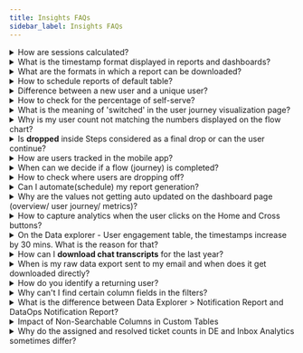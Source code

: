 ```yaml
---
title: Insights FAQs
sidebar_label: Insights FAQs
---
```


<details>
<summary> How are sessions calculated? </summary>
<div>
A session can be a user session (when there’s user interaction with the bot) or bot session (when there’s a bot message but not necessarily any user message). A session window is of 24 hours. A user can have any number of interactions with the bot within this 24 hours window from the start of a session and it will be considered a single session. A new session starts after 24 hours.
    
</div>
</details>


<details>
<summary> What is the timestamp format displayed in reports and dashboards? </summary>
<div>

The timestamp is displayed in milliseconds.
    
</div>
</details>

<details>
<summary> What are the formats in which a report can be downloaded? </summary>
<div>

Reports that get downloaded are only available in CSV format. 
    
</div>
</details>

<details>
<summary> How to schedule reports of default table? </summary>
<div>

To schedule a default table report, follow these steps : <a href="https://docs.yellow.ai/docs/cookbooks/insights/scheduledefaultreports"> Flow completion rate </a>

</div>
</details>

<details>
<summary> Difference between a new user and a unique user? </summary>
<div>
New users are first-time visitors.
</div>
<div>
Unique users are the total number of users visiting within any time range (new + repeat users). If a user has visited before, irrespective of the timeframe, they will be considered returning users. New vs returning users are identified based on UIDs. If a UID exists in the database, the user is classified as a returning user (UID remains same for a user, unless they log in from different channel or browser).
</div>
</details>

  
  

<details>
<summary> How to check for the percentage of self-serve? </summary>
<div>
    Deflection rate under <b>Bot Performance</b> on the <b>Overview</b> page.
</div>
</details>



<details>
<summary> What is the meaning of 'switched' in the user journey visualization page? </summary>
<div>
When the user moves to a different journey at any point in time it is termed as <b>Switched</b>.
</div>
</details>


<details>
<summary> Why is my user count not matching the numbers displayed on the flow chart? </summary>
<div>
The number displayed in the flow chart is the number of hits and not the number of users.
</div>
</details>


<details>
<summary> Is <b>dropped</b> inside Steps considered as a final drop or can the user continue? </summary>
<div>
<b>Dropped</b> means the user has dropped out of the bot.
</div>
</details>


<details>
<summary> How are users tracked in the mobile app? </summary>
<div>
Closing the chat window/app or leaving the chat in the middle of the conservation for a long time implies the user has dropped off.
</div>
</details>


<details>
<summary> When can we decide if a flow (journey) is completed?</summary>
<div>
It depends on the step structure and how many steps are required to complete a flow. After all the steps are completed, the journey is completed.
    
</div>
</details>

  
<!-- <details>
<summary> How do you differentiate between Poor performance and Good performance based on the visualization insights? </summary>
<div>
Based on <a href="https://docs.yellow.ai/docs/platform_concepts/growth/funnels"> Flow completion rate </a> (in user journey visualization).
</div>
</details> -->


<!-- <details>
<summary> Why are flow completion rates low?</summary>
<div>
There can be multiple reasons for <a href="https://docs.yellow.ai/docs/platform_concepts/growth/funnels"> Flow completion rate </a> . You can find a list of them along with recommended next steps under <b>User Journeys</b> > <b>Funnels</b> > <b>Flow Summary</b>.
    
</div>
</details> -->



<details>
<summary> How to check where users are dropping off?</summary>
<div>
    
<a href="https://docs.yellow.ai/docs/platform_concepts/growth/user-journeys"> User journey visualization </a> can show you which flows users are mostly dropping off after and where within the journeys.
</div>
</details>



<details>
<summary> Can I automate(schedule) my report generation? </summary>
<div>
You can schedule any saved report on <b>Data Explorer</b> as an email alert. Open any <b>Saved report</b> > click <b>Actions</b> > <b>Schedule Reports</b> > configure all details > <b>Save</b>.  Click <a href="https://docs.yellow.ai/docs/platform_concepts/growth/dataexplorer/savedreportsactions#1-schedule-a-report"> here </a> for more details.
</div>
</details>

  
  
  
  

<details>
<summary> Why are the values not getting auto updated on the dashboard page (overview/ user journey/ metrics)? </summary>
<div>
All the Insights widget pages (<b>Overview, Metrics, User Journeys, Doc cog, Dashboards, Data explorer</b>) must be refreshed to see the updated data (pages do not get auto-refreshed).
</div>
</details>

  

<details>
<summary> How to capture analytics when the user clicks on the Home and Cross buttons? </summary>
    <div> You can find these Events in the <b>User engagement</b> > events table in <b> Data Explorer</b>. </div>
<div> <b>home-button-click</b>: When a user clicks on the home button in the chat widget. </div>
<div> <b>bot-closed</b>: When a user clicks on the cross icon of the chat widget. </div>
</details>

    
<details>
<summary>  On the Data explorer - User engagement table, the timestamps increase by 30 mins. What is the reason for that?
</summary>
<div>
On the user engagement events table, similar records are rolled up at 30 mins interval. You can refer to the Count column to check how many records are rolled up for a particular row event. The distinct count functionality uses <a href="https://en.wikipedia.org/wiki/HyperLogLog">hyperloglog</a> algorithm which gives an approximate number and not the exact count.
</div>
</details>
    
<details>
<summary> How can I <b>download chat transcripts</b> for the last year? 
</summary>
<div>
Open <b> Insights</b> > <b>Metrics</b>. You can apply 31 days custom time filter of any month before 6 months(or a year) and click <b>Export</b> and select <b>Chat transcripts</b>. 
or  from the **Data ops** module. 
</div>
</details>


<details>
<summary> 
When is my raw data export sent to my email and when does it get downloaded directly?
</summary>
<div>
How a table is exported depends on the file size. If the count of records is greater or equal to 500, we do an export from backend (email). For less than 500 records, the export happens directly.
</div>
</details>


<details>
<summary> How do you identify a returning user? </summary>
<div>
If a user has visited the bot before, irrespective of the timeframe, they’ll be considered a returning user. New vs returning users are identified based on UIDs. If a UID exists already, it’s marked as returning user.
</div>
</details>


<details>
<summary> Why can't I find certain column fields in the filters? </summary>
<div>

Only the columns which are searchable will be available to be filtered. Columns can be marked as searchable while creating a custom database. 
    
</div>
</details>

<details>
<summary> What is the difference between Data Explorer > Notification Report and DataOps Notification Report? </summary>
<div>

In Data Explorer > Notification Report, only entries where the source is WhatsApp or SMS are shown. However, in DataOps Notification Report, an additional source, YellowMessenger, is also included for the same data source.

</div>
</details>


<details>
<summary>Impact of Non-Searchable Columns in Custom Tables</summary>
<div>
<p>When columns are not marked as searchable during custom table creation, several limitations arise:</p>

<ul>
<li><strong>Filter visibility:</strong> The non-searchable columns won't appear in the filter options, limiting users' ability to refine their data queries.</li>

<li><strong>Summarisation and visualization:</strong> Users cannot summarize or visualize data based on non-searchable columns.</li>

<li><strong>Dashboard creation:</strong> The absence of searchable columns impedes the creation of dashboards using the query option, as dashboards rely on searchable data for dynamic visualizations and insights.</li>
</ul>

<p>By ensuring columns are marked as searchable during creation, users can maximize the functionality and analytical capabilities of custom tables.</p>
</div>
</details>



<details>
 <summary>Why do the assigned and resolved ticket counts in DE and Inbox Analytics sometimes differ?
</summary>
 <div>
  <div> 
The chat tickets table updates each row in place, meaning that when a ticket moves from the Assigned state to the Resolved state, the same entry is updated with the new status. This decreases the count of Assigned tickets by 1 and increases the count of Resolved tickets by 1. To match the assigned ticket count in DE with the widget in Inbox Analytics, apply the Assignment_Time filter in the chat tickets table to the same time range as the widget in Inbox Analytics. This ensures a 1:1 match in ticket counts.</div>
  <br/>
   </div>
</details>